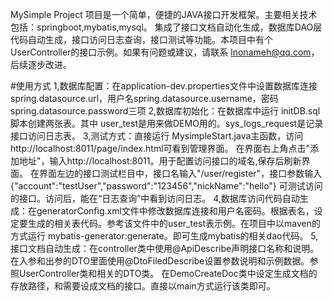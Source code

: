 MySimple Project 项目是一个简单，便捷的JAVA接口开发框架。主要相关技术包括：springboot,mybatis,mysql。 集成了接口文档自动化生成，数据库DAO层代码自动生成，接口访问日志查询，接口测试等功能。本项目中有个UserController的接口示例。如果有问题或建议，请联系 lnonameh@qq.com，后续逐步改进。

#使用方式
1,数据库配置：在application-dev.properties文件中设置数据库连接spring.datasource.url，用户名spring.datasource.username，密码spring.datasource.password三项
2,数据库初始化：在数据库中运行 initDB.sql脚本创建两张表。其中 user_test是用来做DEMO用的。sys_logs_request是记录接口访问日志表。
3,测试方式：直接运行  MysimpleStart.java主函数，访问http://localhost:8011/page/index.html可看到管理界面。
	在界面右上角点击"添加地址"，输入http://localhost:8011。用于配置访问接口的域名,保存后刷新界面。
	在界面左边的接口测试栏目中，接口名输入"/user/register"，接口参数输入{"account":"testUser","password":"123456","nickName":"hello"} 可测试访问的接口。访问后，能在“日志查询”中看到访问日志。
4,数据库访问代码自动生成：在generatorConfig.xml文件中修改数据库连接和用户名密码。根据表名，设定要生成的相关表代码。参考该文件中的user_test表示例。在项目中以maven的方式运行 mybatis-generator:generate。即可生成mybatis的相关dao代码。
5,接口文档自动生成：在controller类中使用@ApiDescribe声明接口名称和说明。在入参和出参的DTO里面使用@DtoFiledDescribe设置参数说明和示例数据。参照UserController类和相关的DTO类。 在DemoCreateDoc类中设定生成文档的存放路径，和需要设成文档的接口。直接以main方式运行该类即可。
	
	